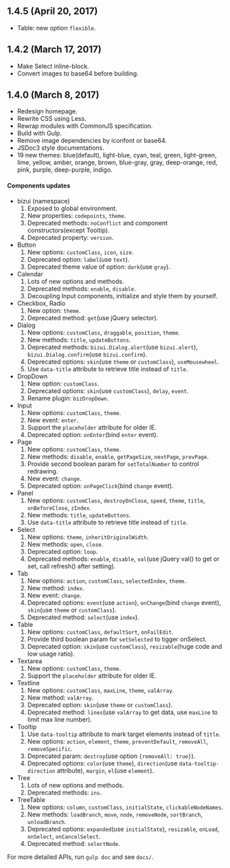 ## 1.4.5 (April 20, 2017)

* Table: new option `flexible`.

## 1.4.2 (March 17, 2017)

* Make Select inline-block.
* Convert images to base64 before building.

## 1.4.0 (March 8, 2017)

* Redesign homepage.
* Rewrite CSS using Less.
* Rewrap modules with CommonJS specification.
* Build with Gulp.
* Remove image dependencies by iconfont or base64.
* JSDoc3 style documentations.
* 19 new themes: blue(default), light-blue, cyan, teal, green, light-green, lime, yellow, amber, orange, brown, blue-gray, gray, deep-orange, red, pink, purple, deep-purple, indigo.

#### Components updates
* bizui (namespace)
  1. Exposed to global environment.
  2. New properties: `codepoints`, `theme`.
  3. Deprecated methods: `noConflict` and component constructors(except Tooltip).
  4. Deprecated property: `version`.
* Button
  1. New options: `customClass`, `icon`, `size`.
  2. Deprecated option: `label`(use `text`).
  3. Deprecated theme value of option: `dark`(use `gray`).
* Calendar
  1. Lots of new options and methods.
  2. Deprecated methods: `enable`, `disable`.
  3. Decoupling Input components, initialize and style them by yourself.
* Checkbox, Radio
  1. New option: `theme`.
  2. Deprecated method: `get`(use jQuery selector).
* Dialog
  1. New options: `customClass`, `draggable`, `position`, `theme`.
  2. New methods: `title`, `updateButtons`.
  3. Deprecated methods: `bizui.Dialog.alert`(use `bizui.alert`), `bizui.Dialog.confirm`(use `bizui.confirm`).
  4. Deprecated options: `skin`(use `theme` or `customClass`), `useMousewheel`.
  5. Use `data-title` attribute to retrieve title instead of `title`.
* DropDown
  1. New option: `customClass`.
  2. Deprecated options: `skin`(use `customClass`), `delay`, `event`.
  3. Rename plugin: `bizDropDown`.
* Input
  1. New options: `customClass`, `theme`.
  2. New event: `enter`.
  3. Support the `placeholder` attribute for older IE.
  3. Deprecated option: `onEnter`(bind `enter` event).
* Page
  1. New options: `customClass`, `theme`.
  2. New methods: `disable`, `enable`, `getPageSize`, `nextPage`, `prevPage`.
  3. Provide second boolean param for `setTotalNumber` to control redrawing.
  4. New event: `change`.
  5. Deprecated option: `onPageClick`(bind `change` event).
* Panel
  1. New options: `customClass`, `destroyOnClose`, `speed`, `theme`, `title`, `onBeforeClose`, `zIndex`.
  2. New methods: `title`, `updateButtons`.
  3. Use `data-title` attribute to retrieve title instead of `title`.
* Select
  1. New options: `theme`, `inheritOriginalWidth`.
  2. New methods: `open`, `close`.
  2. Deprecated option: `loop`.
  3. Deprecated methods: `enable`, `disable`, `val`(use jQuery val() to get or set, call refresh() after setting).
* Tab
  1. New options: `action`, `customClass`, `selectedIndex`, `theme`.
  2. New method: `index`.
  3. New event: `change`.
  3. Deprecated options: `event`(use `action`), `onChange`(bind `change` event), `skin`(use `theme` or `customClass`).
  4. Deprecated method: `select`(use `index`).
* Table
  1. New options: `customClass`, `defaultSort`, `onFailEdit`.
  2. Provide third boolean param for `setSelected` to tigger onSelect.
  3. Deprecated option: `skin`(use `customClass`), `resizable`(huge code and low usage ratio).
* Textarea
  1. New options: `customClass`, `theme`.
  2. Support the `placeholder` attribute for older IE.
* Textline
  1. New options: `customClass`, `maxLine`, `theme`, `valArray`.
  2. New method: `valArray`.
  3. Deprecated option: `skin`(use `theme` or `customClass`).
  4. Deprecated method: `lines`(use `valArray` to get data, use `maxLine` to limit max line number).
* Tooltip
  1. Use `data-tooltip` attribute to mark target elements instead of `title`.
  2. New options: `action`, `element`, `theme`, `preventDefault`, `removeAll`, `removeSpecific`.
  4. Deprecated param: `destroy`(use option `{removeAll: true}`).
  3. Deprecated options: `color`(use `theme`), `direction`(use `data-tooltip-direction` attribute), `margin`, `el`(use `element`).
* Tree
  1. Lots of new options and methods.
  2. Deprecated methods: `ins`.
* TreeTable
  1. New options: `column`, `customClass`, `initialState`, `clickableNodeNames`.
  2. New methods: `loadBranch`, `move`, `node`, `removeNode`, `sortBranch`, `unloadBranch`.
  3. Deprecated options: `expanded`(use `initialState`), `resizable`, `onLoad`, `onSelect`, `onCancelSelect`.
  4. Deprecated method: `selectNode`.

For more detailed APIs, run `gulp doc` and see `docs/`.
